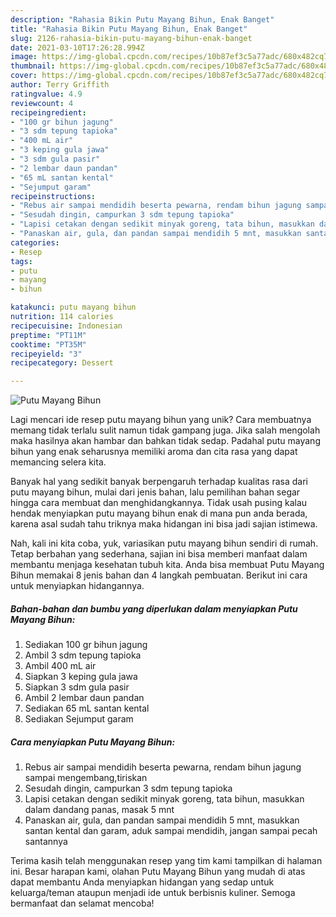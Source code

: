 ```yaml
---
description: "Rahasia Bikin Putu Mayang Bihun, Enak Banget"
title: "Rahasia Bikin Putu Mayang Bihun, Enak Banget"
slug: 2126-rahasia-bikin-putu-mayang-bihun-enak-banget
date: 2021-03-10T17:26:28.994Z
image: https://img-global.cpcdn.com/recipes/10b87ef3c5a77adc/680x482cq70/putu-mayang-bihun-foto-resep-utama.jpg
thumbnail: https://img-global.cpcdn.com/recipes/10b87ef3c5a77adc/680x482cq70/putu-mayang-bihun-foto-resep-utama.jpg
cover: https://img-global.cpcdn.com/recipes/10b87ef3c5a77adc/680x482cq70/putu-mayang-bihun-foto-resep-utama.jpg
author: Terry Griffith
ratingvalue: 4.9
reviewcount: 4
recipeingredient:
- "100 gr bihun jagung"
- "3 sdm tepung tapioka"
- "400 mL air"
- "3 keping gula jawa"
- "3 sdm gula pasir"
- "2 lembar daun pandan"
- "65 mL santan kental"
- "Sejumput garam"
recipeinstructions:
- "Rebus air sampai mendidih beserta pewarna, rendam bihun jagung sampai mengembang,tiriskan"
- "Sesudah dingin, campurkan 3 sdm tepung tapioka"
- "Lapisi cetakan dengan sedikit minyak goreng, tata bihun, masukkan dalam dandang panas, masak 5 mnt"
- "Panaskan air, gula, dan pandan sampai mendidih 5 mnt, masukkan santan kental dan garam, aduk sampai mendidih, jangan sampai pecah santannya"
categories:
- Resep
tags:
- putu
- mayang
- bihun

katakunci: putu mayang bihun 
nutrition: 114 calories
recipecuisine: Indonesian
preptime: "PT11M"
cooktime: "PT35M"
recipeyield: "3"
recipecategory: Dessert

---
```



![Putu Mayang Bihun](https://img-global.cpcdn.com/recipes/10b87ef3c5a77adc/680x482cq70/putu-mayang-bihun-foto-resep-utama.jpg)

Lagi mencari ide resep putu mayang bihun yang unik? Cara membuatnya memang tidak terlalu sulit namun tidak gampang juga. Jika salah mengolah maka hasilnya akan hambar dan bahkan tidak sedap. Padahal putu mayang bihun yang enak seharusnya memiliki aroma dan cita rasa yang dapat memancing selera kita.



Banyak hal yang sedikit banyak berpengaruh terhadap kualitas rasa dari putu mayang bihun, mulai dari jenis bahan, lalu pemilihan bahan segar hingga cara membuat dan menghidangkannya. Tidak usah pusing kalau hendak menyiapkan putu mayang bihun enak di mana pun anda berada, karena asal sudah tahu triknya maka hidangan ini bisa jadi sajian istimewa.


Nah, kali ini kita coba, yuk, variasikan putu mayang bihun sendiri di rumah. Tetap berbahan yang sederhana, sajian ini bisa memberi manfaat dalam membantu menjaga kesehatan tubuh kita. Anda bisa membuat Putu Mayang Bihun memakai 8 jenis bahan dan 4 langkah pembuatan. Berikut ini cara untuk menyiapkan hidangannya.

<!--inarticleads1-->

##### Bahan-bahan dan bumbu yang diperlukan dalam menyiapkan Putu Mayang Bihun:

1. Sediakan 100 gr bihun jagung
1. Ambil 3 sdm tepung tapioka
1. Ambil 400 mL air
1. Siapkan 3 keping gula jawa
1. Siapkan 3 sdm gula pasir
1. Ambil 2 lembar daun pandan
1. Sediakan 65 mL santan kental
1. Sediakan Sejumput garam




<!--inarticleads2-->

##### Cara menyiapkan Putu Mayang Bihun:

1. Rebus air sampai mendidih beserta pewarna, rendam bihun jagung sampai mengembang,tiriskan
1. Sesudah dingin, campurkan 3 sdm tepung tapioka
1. Lapisi cetakan dengan sedikit minyak goreng, tata bihun, masukkan dalam dandang panas, masak 5 mnt
1. Panaskan air, gula, dan pandan sampai mendidih 5 mnt, masukkan santan kental dan garam, aduk sampai mendidih, jangan sampai pecah santannya




Terima kasih telah menggunakan resep yang tim kami tampilkan di halaman ini. Besar harapan kami, olahan Putu Mayang Bihun yang mudah di atas dapat membantu Anda menyiapkan hidangan yang sedap untuk keluarga/teman ataupun menjadi ide untuk berbisnis kuliner. Semoga bermanfaat dan selamat mencoba!
